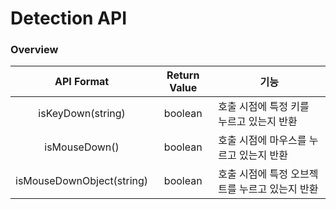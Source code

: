 # Detection API

### Overview

|         API Format        | Return Value | 기능                         |
| :-----------------------: | :----------: | -------------------------- |
|     isKeyDown(string)     |    boolean   | 호출 시점에 특정 키를 누르고 있는지 반환    |
|       isMouseDown()       |    boolean   | 호출 시점에 마우스를 누르고 있는지 반환     |
| isMouseDownObject(string) |    boolean   | 호출 시점에 특정 오브젝트를 누르고 있는지 반환 |
